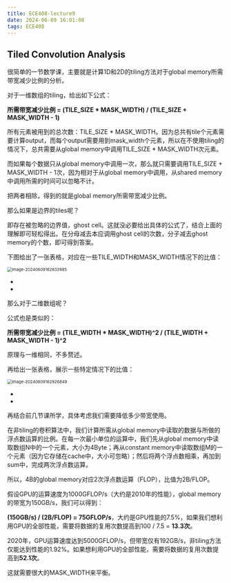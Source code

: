 ```yaml
---
title: ECE408-lecture9
date: 2024-06-09 16:01:08
tags: ECE408
---
```


## Tiled Convolution Analysis

很简单的一节数学课，主要就是计算1D和2D的tiling方法对于global memory所需带宽减少比例的分析。

对于一维数组的tiling，给出如下公式：

**所需带宽减少比例 = (TILE_SIZE \* MASK_WIDTH) / (TILE_SIZE + MASK_WIDTH - 1)**

所有元素被用到的总次数：TILE_SIZE \* MASK_WIDTH。因为总共有tile个元素需要计算output，而每个output需要用到mask_width个元素，所以在不使用tiling的情况下，总共需要从global memory中调用TILE_SIZE \* MASK_WIDTH次元素。

而如果每个数据只从global memory中调用一次，那么就只需要调用TILE_SIZE + MASK_WIDTH - 1次，因为相对于从global memory中调用，从shared memory中调用所需的时间可以忽略不计。

把两者相除，得到的就是global memory所需带宽减少比例。

那么如果是边界的tiles呢？

即存在被忽略的边界值，ghost cell。这就没必要给出具体的公式了，结合上面的理解即可轻松得出。在分母减去本应调用ghost cell的次数，分子减去ghost memory的个数，即可得到答案。

下图给出了一张表格，对应在一些TILE_WIDTH和MASK_WIDTH情况下的比值：

<img src="https://s2.loli.net/2024/06/09/RIwUkhq38jmcWYJ.png" alt="image-20240609162633985" style="zoom:67%;" />

*

*

那么对于二维数组呢？

公式也是类似的：

**所需带宽减少比例 = (TILE_WIDTH \* MASK_WIDTH)^2 / (TILE_WIDTH + MASK_WIDTH - 1)^2**

原理与一维相同，不多赘述。

再给出一张表格，展示一些特定情况下的比值：

<img src="https://s2.loli.net/2024/06/09/X5wqyUbT8L6fmvG.png" alt="image-20240609162926849" style="zoom:67%;" />

*

*

再结合前几节课所学，具体考虑我们需要降低多少带宽使用。

在非tiling的卷积算法中，我们计算所需从global memory中读取的数据与所做的浮点数运算的比例。在每一次最小单位的运算中，我们先从global memory中读取数组N中的一个元素，大小为4Byte；再从constant memory中读取数组M的一个元素（因为它存储在cache中，大小可忽略）；然后将两个浮点数相乘，再加到sum中，完成两次浮点数运算。

所以，4B的global  memory对应2次浮点数运算（FLOP），比值为2B/FLOP。

假设GPU的运算速度为1000GFLOP/s（大约是2010年的性能），global memory的带宽为150GB/s，我们可以得到：

**(150GB/s) / (2B/FLOP) = 75GFLOP/s**，大约是GPU性能的7.5%，如果我们想利用GPU的全部性能，需要将数据的复用次数提高到100 / 7.5 = **13.3次**。

2020年，GPU运算速度达到5000GFLOP/s，但带宽仅有192GB/s，非tiling方法仅能达到性能的1.92%。如果想利用GPU的全部性能，需要将数据的复用次数提高到**52.1次**。

这就需要很大的MASK_WIDTH来平衡。
